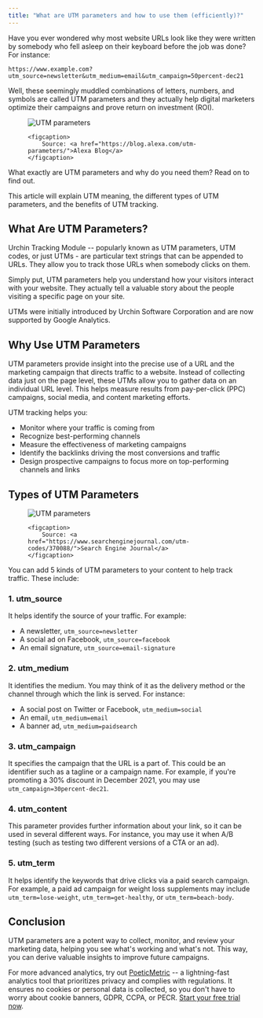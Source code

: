 ```yaml
---
title: "What are UTM parameters and how to use them (efficiently)?"
---
```


Have you ever wondered why most website URLs look like they were written by somebody who fell asleep on their keyboard before the job was done? <!-- end --> For instance:

`https://www.example.com?utm_source=newsletter&utm_medium=email&utm_campaign=50percent-dec21`

Well, these seemingly muddled combinations of letters, numbers, and symbols are called UTM parameters and they actually help digital marketers optimize their campaigns and prove return on investment (ROI).

<figure>
    <img alt="UTM parameters" src="/blog-files/2021-12-20_what-are-utm-parameters-and-how-to-use-them-efficiently/utm-parameters.png">

    <figcaption>
        Source: <a href="https://blog.alexa.com/utm-parameters/">Alexa Blog</a>
    </figcaption>
</figure>

What exactly are UTM parameters and why do you need them? Read on to find out.

This article will explain UTM meaning, the different types of UTM parameters, and the benefits of UTM tracking.

## What Are UTM Parameters?

Urchin Tracking Module -- popularly known as UTM parameters, UTM codes, or just UTMs - are particular text strings that can be appended to URLs. They allow you to track those URLs when somebody clicks on them.

Simply put,  UTM parameters help you understand how your visitors interact with your website. They actually tell a valuable story about the people visiting a specific page on your site.

UTMs were initially introduced by Urchin Software Corporation and are now supported by Google Analytics.

## Why Use UTM Parameters

UTM parameters provide insight into the precise use of a URL and the marketing campaign that directs traffic to a website. Instead of collecting data just on the page level, these UTMs allow you to gather data on an individual URL level. This helps measure results from pay-per-click (PPC) campaigns, social media, and content marketing efforts.

UTM tracking helps you:

-   Monitor where your traffic is coming from
-   Recognize best-performing channels
-   Measure the effectiveness of marketing campaigns
-   Identify the backlinks driving the most conversions and traffic
-   Design prospective campaigns to focus more on top-performing channels and links

## Types of UTM Parameters

<figure>
    <img alt="UTM parameters" src="/blog-files/2021-12-20_what-are-utm-parameters-and-how-to-use-them-efficiently/types-of-utm-parameters.jpg">

    <figcaption>
        Source: <a href="https://www.searchenginejournal.com/utm-codes/370088/">Search Engine Journal</a>
    </figcaption>
</figure>

You can add 5 kinds of UTM parameters to your content to help track traffic. These include:

### 1. utm_source

It helps identify the source of your traffic. For example:

- A newsletter, `utm_source=newsletter`
- A social ad on Facebook, `utm_source=facebook`
- An email signature, `utm_source=email-signature`

### 2. utm_medium

It identifies the medium. You may think of it as the delivery method or the channel through which the link is served. For instance:

- A social post on Twitter or Facebook, `utm_medium=social`
- An email, `utm_medium=email`
- A banner ad, `utm_medium=paidsearch`

### 3. utm_campaign

It specifies the campaign that the URL is a part of. This could be an identifier such as a tagline or a campaign name.  For example, if you're promoting a 30% discount in December 2021, you may use `utm_campaign=30percent-dec21`.

### 4. utm_content

This parameter provides further information about your link, so it can be used in several different ways. For instance, you may use it when A/B testing (such as testing two different versions of a CTA or an ad).

### 5. utm_term

It helps identify the keywords that drive clicks via a paid search campaign. For example, a paid ad campaign for weight loss supplements may include `utm_term=lose-weight`, `utm_term=get-healthy`, or `utm_term=beach-body`.

## Conclusion

UTM parameters are a potent way to collect, monitor, and review your marketing data, helping you see what's working and what's not. This way, you can derive valuable insights to improve future campaigns.

For more advanced analytics, try out [PoeticMetric](https://www.poeticmetric.com) -- a lightning-fast analytics tool that prioritizes privacy and complies with regulations. It ensures no cookies or personal data is collected, so you don't have to worry about cookie banners, GDPR, CCPA, or PECR. [Start your free trial now](https://www.poeticmetric.com/sign-up?utm_source=poeticmetric&utm_medium=blog&utm_content=what-are-utm-parameters-and-how-to-use-them-efficiently&utm_term=trial).
